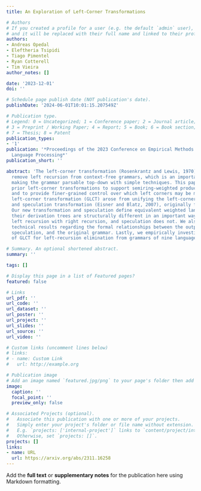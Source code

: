 ```yaml
---
title: An Exploration of Left-Corner Transformations

# Authors
# If you created a profile for a user (e.g. the default `admin` user), write the username (folder name) here
# and it will be replaced with their full name and linked to their profile.
authors:
- Andreas Opedal
- Eleftheria Tsipidi
- Tiago Pimentel
- Ryan Cotterell
- Tim Vieira
author_notes: []

date: '2023-12-01'
doi: ''

# Schedule page publish date (NOT publication's date).
publishDate: '2024-06-01T10:01:15.207549Z'

# Publication type.
# Legend: 0 = Uncategorized; 1 = Conference paper; 2 = Journal article;
# 3 = Preprint / Working Paper; 4 = Report; 5 = Book; 6 = Book section;
# 7 = Thesis; 8 = Patent
publication_types:
- '1'
publication: '*Proceedings of the 2023 Conference on Empirical Methods in Natural
  Language Processing*'
publication_short: ''

abstract: 'The left-corner transformation (Rosenkrantz and Lewis, 1970) is used to
  remove left recursion from context-free grammars, which is an important step towards
  making the grammar parsable top-down with simple techniques. This paper generalizes
  prior left-corner transformations to support semiring-weighted production rules
  and to provide finer-grained control over which left corners may be moved. Our generalized
  left-corner transformation (GLCT) arose from unifying the left-corner transformation
  and speculation transformation (Eisner and Blatz, 2007), originally for logic programming.
  Our new transformation and speculation define equivalent weighted languages. Yet,
  their derivation trees are structurally different in an important way: GLCT replaces
  left recursion with right recursion, and speculation does not. We also provide several
  technical results regarding the formal relationships between the outputs of GLCT,
  speculation, and the original grammar. Lastly, we empirically investigate the efficiency
  of GLCT for left-recursion elimination from grammars of nine languages. Code: https://github.com/rycolab/left-corner'

# Summary. An optional shortened abstract.
summary: ''

tags: []

# Display this page in a list of Featured pages?
featured: false

# Links
url_pdf: ''
url_code: ''
url_dataset: ''
url_poster: ''
url_project: ''
url_slides: ''
url_source: ''
url_video: ''

# Custom links (uncomment lines below)
# links:
# - name: Custom Link
#   url: http://example.org

# Publication image
# Add an image named `featured.jpg/png` to your page's folder then add a caption below.
image:
  caption: ''
  focal_point: ''
  preview_only: false

# Associated Projects (optional).
#   Associate this publication with one or more of your projects.
#   Simply enter your project's folder or file name without extension.
#   E.g. `projects: ['internal-project']` links to `content/project/internal-project/index.md`.
#   Otherwise, set `projects: []`.
projects: []
links:
- name: URL
  url: https://arxiv.org/abs/2311.16258
---
```


Add the **full text** or **supplementary notes** for the publication here using Markdown formatting.

